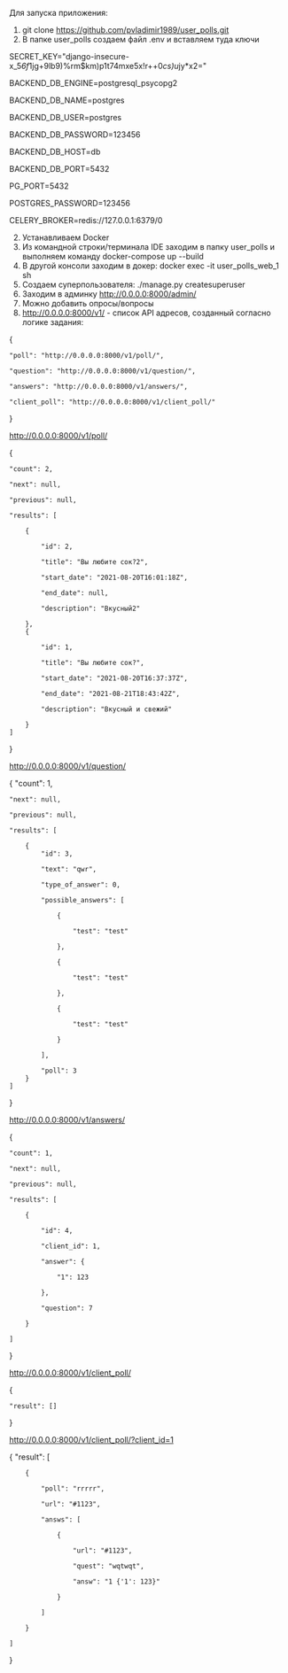 Для запуска приложения:
1. git clone https://github.com/pvladimir1989/user_polls.git
2. В папке user_polls создаем файл .env и вставляем туда ключи

SECRET_KEY="django-insecure-x_5*6f*1jg+9lb9)%rm$km)p1t74mxe5x!r++0*cs)u*jy*x2="

BACKEND_DB_ENGINE=postgresql_psycopg2

BACKEND_DB_NAME=postgres

BACKEND_DB_USER=postgres

BACKEND_DB_PASSWORD=123456

BACKEND_DB_HOST=db

BACKEND_DB_PORT=5432

PG_PORT=5432

POSTGRES_PASSWORD=123456

CELERY_BROKER=redis://127.0.0.1:6379/0

2. Устанавливаем Docker
3. Из командной строки/терминала IDE заходим в папку user_polls и выполняем команду docker-compose up --build
4. В другой консоли заходим в докер: docker exec -it user_polls_web_1 sh
5. Создаем суперпользователя: ./manage.py createsuperuser
6. Заходим в админку http://0.0.0.0:8000/admin/
7. Можно добавить опросы/вопросы 
8. http://0.0.0.0:8000/v1/ - список API адресов, созданный согласно логике задания:

{

    "poll": "http://0.0.0.0:8000/v1/poll/",
    
    "question": "http://0.0.0.0:8000/v1/question/",
    
    "answers": "http://0.0.0.0:8000/v1/answers/",
    
    "client_poll": "http://0.0.0.0:8000/v1/client_poll/"
}

http://0.0.0.0:8000/v1/poll/


{

    "count": 2,
    
    "next": null,
    
    "previous": null,
    
    "results": [
    
        {
        
            "id": 2,
            
            "title": "Вы любите сок?2",
            
            "start_date": "2021-08-20T16:01:18Z",
            
            "end_date": null,
            
            "description": "Вкусный2"
            
        },
        {
        
            "id": 1,
            
            "title": "Вы любите сок?",
            
            "start_date": "2021-08-20T16:37:37Z",
            
            "end_date": "2021-08-21T18:43:42Z",
            
            "description": "Вкусный и свежий"
            
        }
    ]
}

http://0.0.0.0:8000/v1/question/

{
    "count": 1,
    
    "next": null,
    
    "previous": null,
    
    "results": [
    
        {
            "id": 3,
            
            "text": "qwr",
            
            "type_of_answer": 0,
            
            "possible_answers": [
            
                {
                
                    "test": "test"
                    
                },
                
                {
                
                    "test": "test"
                    
                },
                
                {
                
                    "test": "test"
                    
                }
                
            ],
            
            "poll": 3
        }
    ]
}


http://0.0.0.0:8000/v1/answers/

{

    "count": 1,
    
    "next": null,
    
    "previous": null,
    
    "results": [
    
        {
        
            "id": 4,
            
            "client_id": 1,
            
            "answer": {
            
                "1": 123
                
            },
            
            "question": 7
            
        }
        
    ]
    
}


http://0.0.0.0:8000/v1/client_poll/

{

    "result": []
    
}


http://0.0.0.0:8000/v1/client_poll/?client_id=1


{
    "result": [
    
        {
        
            "poll": "rrrrr",
            
            "url": "#1123",
            
            "answs": [
            
                {
                
                    "url": "#1123",
                    
                    "quest": "wqtwqt",
                    
                    "answ": "1 {'1': 123}"
                    
                }
                
            ]
            
        }
        
    ]
    
}












